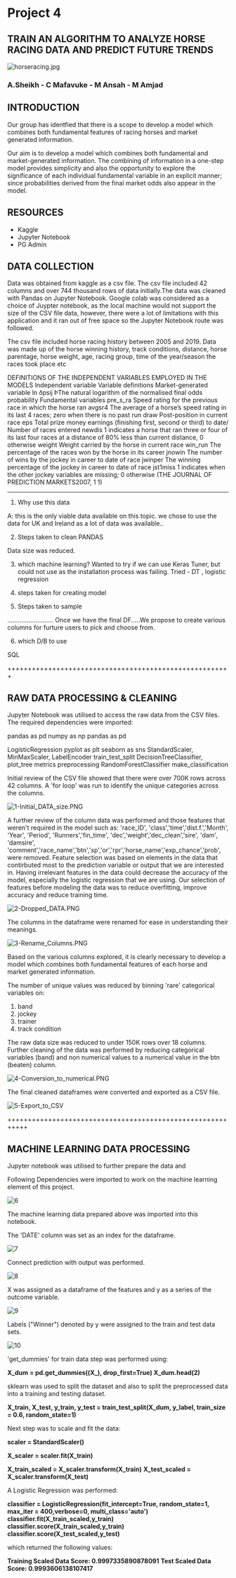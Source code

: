 # Project 4
## TRAIN AN ALGORITHM TO ANALYZE HORSE RACING DATA AND PREDICT FUTURE TRENDS

![horseracing.jpg](Images/horseracing.png)


### A.Sheikh - C Mafavuke - M Ansah - M Amjad

## INTRODUCTION
Our group has identfied that there is a scope to develop a model which combines both fundamental features of racing horses and market generated information.

Our aim is to develop a model which combines both fundamental and market-generated information. The combining of information in a one-step model provides simplicity and also the opportunity to explore the significance of each individual fundamental variable in an explicit manner; since probabilities derived from the final market odds also appear in the model.


## RESOURCES
* Kaggle
* Jupyter Notebook
* PG Admin

## DATA COLLECTION
Data was obtained from kaggle as a csv file.
The csv file included 42 columns and over 744 thousand rows of data initially.The data was cleaned with Pandas on Jupyter Notebook. Google colab was considered as a choice of Juypter notebook, as the local machine would not support the size of the CSV file data, however, there were a lot of limitations with this application and it ran out of free space so the Jupyter Notebook route was followed. 

The csv file included horse racing history between 2005 and 2019. Data was made up of the horse winning history, track conditions, distance, horse parentage, horse weight, age, racing group, time of the year/season the races took place etc 

DEFINITIONS OF THE INDEPENDENT VARIABLES EMPLOYED IN THE MODELS 
Independent variable Variable definitions Market-generated 
variable ln ðpsij ÞThe natural logarithm of the normalised final odds probability Fundamental variables 
pre_s_ra Speed rating for the previous race in which the horse ran 
avgsr4 The average of a horse’s speed rating in its last 4 races; 
zero when there is no past run draw 
Post-position in current race eps 
Total prize money earnings (finishing first, second or third) to date/
Number of races entered 
newdis 1 indicates a horse that ran three or four of its last four races at a distance of 80% less than current distance, 0 otherwise 
weight Weight carried by the horse in current race 
win_run The percentage of the races won by the horse in its career 
jnowin The number of wins by the jockey in career to date of race 
jwinper The winning percentage of the jockey in career to date of race 
jst1miss 1 indicates when the other jockey variables are missing; 0 otherwise 
(THE JOURNAL OF PREDICTION MARKETS2007, 1 1)

---------------------

1) Why use this data

A: this is the only viable data available on this topic. we chose to use the data for UK and Ireland as a lot of data was available..


2) Steps taken to clean
PANDAS


Data size was reduced.



3) which machine learning?
Wanted to try if  we can use Keras Tuner, but could not use as the installation process was failing.
Tried - DT , logistic regression

4) steps taken for creating model



5) Steps taken to sample

..........................
Once we have the final DF.....We propose to create various columns for furture users to pick and choose from.

6) which D/B to use 

SQL

+++++++++++++++++++++++++++++++++++++++++++++++++++++++
## RAW DATA PROCESSING & CLEANING

Jupyter Notebook was utilised to access the raw data from the CSV files.
The required dependencies were imported:

pandas as pd
numpy as np
pandas as pd

LogisticRegression
pyplot as plt
seaborn as sns
StandardScaler, MinMaxScaler, LabelEncoder
train_test_split
DecisionTreeClassifier, plot_tree
metrics
preprocessing
RandomForestClassifier
make_classification


Initial review of the CSV file showed that there were over 700K rows across 42 columns.
A 'for loop' was run to identify the unique categories across the columns.


![1-Initial_DATA_size.PNG](Images/1-Initial_DATA_size.PNG)



A further review of the column data was performed and those features that weren't required in the model such as: 
'race_ID', 'class','time','dist.f.','Month', 'Year', 'Period', 'Runners','fin_time', 'dec','weight','dec_clean','sire', 'dam', 'damsire', 'comment','race_name','btn','sp','or','rpr','horse_name','exp_chance','prob',
were removed. Feature selection was based on elements in the data that contirbuted most to the prediction variable or output that we are interested in. Having irrelevant features in the data could decrease the accuracy of the model, especially the logistic regression that we are using. Our selection of features before modeling the data was to reduce overfitting, improve accuracy and reduce training time.



![2-Dropped_DATA.PNG](Images/2-Dropped_DATA.PNG)



The columns in the dataframe were renamed for ease in understanding their meanings.


![3-Rename_Columns.PNG](Images/3-Rename_Columns.PNG)


Based on the various columns explored, it is clearly necessary to develop a model which combines both fundamental features of each horse and market generated information.

The number of unique values was reduced by binning 'rare' categorical variables on:
1. band
2. jockey
3. trainer
4. track condition  

The raw data size was reduced to under 150K rows over 18 columns.
Further cleaning of the data was performed by reducing categorical variables (band) and non numerical values to a numerical value in the btn (beaten) column. 



![4-Conversion_to_numerical.PNG](Images/4-Conversion_to_numerical.PNG)



The final cleaned dataframes were converted and exported as a CSV file.



![5-Export_to_CSV](Images/5-Export_to_CSV.PNG)




+++++++++++++++++++++++++++++++++++++++++++++++++++++++++++

## MACHINE LEARNING DATA PROCESSING

Jupyter notebook was utilised to further prepare the data and 

Following Dependencies were imported to work on the machine learning element of this project.



![6](Images/6-Dependencies-for-ML.PNG)



The machine learning data prepared above was imported into this notebook.

The 'DATE' column was set as an index for the dataframe.



![7](Images/7-Date-Set-Index.PNG)



Connect prediction with output was performed.


![8](Images/8-Prediction-to-Output.PNG)


X was assigned as a dataframe of the features and y as a series of the outcome variable.



![9](Images/9-X,Y-Features.PNG)


Labels ("Winner") denoted by y were assigned to the train and test data sets.


![10](Images/10-Y-Label.PNG)


'get_dummies' for train data step was performed using:

**X_dum = pd.get_dummies((X_), drop_first=True)
X_dum.head(2)**


sklearn was used to split the dataset and also to split the preprocessed data into a training and testing dataset.

**X_train, X_test, y_train, y_test = train_test_split(X_dum, y_label, train_size = 0.6, random_state=1)**


Next step was to scale and fit the data:

**scaler = StandardScaler()**

**X_scaler = scaler.fit(X_train)**

**X_train_scaled = X_scaler.transform(X_train)**
**X_test_scaled = X_scaler.transform(X_test)**

A Logistic Regression was performed:

**classifier = LogisticRegression(fit_intercept=True, random_state=1, max_iter = 400,verbose=0, multi_class='auto')**
**classifier.fit(X_train_scaled,y_train)**
**classifier.score(X_train_scaled,y_train)**
**classifier.score(X_test_scaled,y_test)**

which returned the following values:

**Training Scaled Data Score: 0.9997335890878091**
**Test  Scaled Data Score: 0.9993606138107417**

